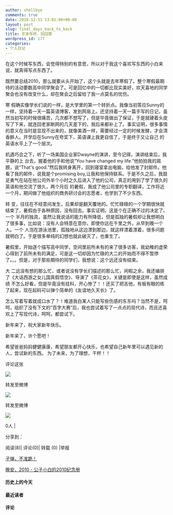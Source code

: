 ```yaml
---
author: shellbye
comments: true
date: 2010-12-31 13:02:00+00:00
layout: post
slug: final_days_back_to_back
title: 岁末年终，回回首
wordpress_id: 177
categories:
- 个人日记
---
```


在这个时候写东西，会觉得特别的有意思，所以对于我这个喜欢写东西的小白来说，就真得写点东西了。

  


既然要总结2010，那么就要从头开始了，这个头就是去年寒假了。整个寒假最期待的活动要数高中同学聚会了。可是回忆中的一切都比现实美好，欢天喜地的同学聚会也没有改变什么，却在聚会之后留给了我一点莫名的忧伤。 

  


寒 假确实像学长们说的一样，是大学里的第一个转折点。我像当初答应Sunny的一样，坚持着一天一篇英语博客，发到网易上。还坚持着一天一篇手写的日记，虽 然当初写的时候很痛苦，几次都不想写了，但是毕竟做出了保证，于是就硬着头皮写了下来，就连回老家断网的几天差下的，我后来都补上了。事实证明，很多事情 的意义在当时是显现不出来的，就像美酒一样，需要经过一定的时候发酵，才会清香醉人。开学后在Sunny在夸奖下，英语课上我更自信了，于是终于又让自己 的英语水平上了一个层次。 

  


机遇巧合之下，听了一场美国企业家Dwayne的演讲，至今记得，演讲结束后，我平静的上 台去，握着他的手和他说“You have changed my life.”他拍拍我的肩膀，说“That's good.”然后我转身离开，回到寝室拿出电脑，给他发了封邮件。他看了我的邮件，说我是个promising boy,让我和他保持联系。于是不久之后，我鼓足勇气在站在他公司外半个小时之久后进入了他的公司，真正的用到了学了很久的英语和他交流了很久，两个月后 的暑假，我成了他公司里的专职翻译，工作将近一个月，期间做了他组织的商务研讨会的志愿者，也学到了不少东西。 

  


转 变，往往在不经意间发生，后果却是翻天覆地的。忙忙碌碌的一个学期很快就结束了，暑假由于各种原因，没有回去。事实证明，这是个在正确不过的决定了。一个 半月的独具，虽然让我说话的能力有所降低，但是孤独的暑假却让我想明白了很多事，比如说：没有人会特意在意你，即使你远在千里之外，从早到晚一个人。一个 人泡在游泳池里，孤独地从这边漂到那边，就这样漂着漂着，很多问题就明白了。于是很多单纯的幻想也就此破灭了，也重生了。 

  


暑假里，开始逐个描写高中同学，空间里前所未有的来了很多访客，我幼稚的虚荣心得到了前所未有的满足，可是这一切却因为忙碌的大二的开始而不得不暂停了。。。但是，对于那些期待的同学们，我想说：这个远还没有结束。 

  


大 二远没有想的那么忙，或者说没有学长们描述的那么忙，闲暇之余，我还编排了《大话西游之女儿国真假悟空》、导演了《茶花女》，关键是即使是这样，虽然成绩 不怎么好看，但是毕竟没有挂科，开心惨了！！还买了把吉他，有板有眼的练了起来，现在起码可以弹个简单的《友谊地久天长》了。 

  


怎么写着写着就成口水了？！难道我白某人只能写些伤感的东东吗？当然不是，呵呵，组织了没有下文的“百字大赛”后，我也尝试着写了一点点的现代诗，而且还喜欢上了写现代诗，呵呵，都尝试下。 

  


新年来了，祝大家新年快乐。 

新年来了，许个愿吧！ 

希望爸爸妈妈健健康康，希望朋友都开心快乐，也希望自己新年里可以遇见新的人，尝试新的东西。 为了未来，为了理想，干杯！！          



































评论这张









![](http://b.bst.126.net/newpage/images/microblog.png?1)

转发至微博
















![](http://b.bst.126.net/newpage/images/microblog.png?1)

转发至微博













![](http://b.bst.126.net/style/common/tuijian.png)

0人 | 
	        
分享到： 






阅读(8)|
评论(0)|
转载 (0)
|举报



























[子弹，不准跪！](http://bai444854713.blog.163.com/blog/static/163312182201011271040134/)





[晚安，2010 - 公子小白的2010纪念册](http://bai444854713.blog.163.com/blog/static/1633121822011019751146/)










#### 历史上的今天













#### 最近读者
















#### 评论



















